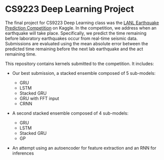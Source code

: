# CS9223 Deep Learning Project
The final project for CS9223 Deep Learning class was the [LANL Earthquake Prediction Competition](https://www.kaggle.com/c/LANL-Earthquake-Prediction) on Kaggle. In the competition, we address when an earthquake will take place. Specifically, we predict the time remaining before laboratory earthquakes occur from real-time seismic data. Submissions are evaluated using the mean absolute error between the predicted time remaining before the next lab earthquake and the act remaining time.

This repository contains kernels submitted to the competition. It includes:

* Our best submission, a stacked ensemble composed of 5 sub-models:
  * GRU
  * LSTM
  * Stacked GRU
  * GRU with FFT input
  * CRNN

* A second stacked ensemble composed of 4 sub-models:
  * GRU
  * LSTM
  * Stacked GRU
  * GP

* An attempt using an autoencoder for feature extraction and an RNN for inferences
